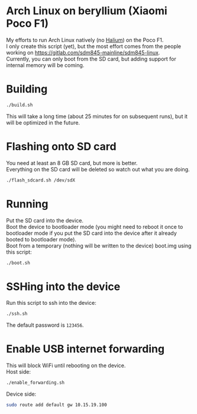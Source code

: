 # Arch Linux on beryllium (Xiaomi Poco F1)

My efforts to run Arch Linux natively (no [Halium](https://halium.org)) on the Poco F1.  
I only create this script (yet), but the most effort comes from the people working
on https://gitlab.com/sdm845-mainline/sdm845-linux.  
Currently, you can only boot from the SD card, but adding support for internal memory will be coming.

# Building

```bash
./build.sh
```

This will take a long time (about 25 minutes for on subsequent runs), but it will be optimized in the future.

# Flashing onto SD card

You need at least an 8 GB SD card, but more is better.  
Everything on the SD card will be deleted so watch out what you are doing.

```bash
./flash_sdcard.sh /dev/sdX
```

# Running

Put the SD card into the device.  
Boot the device to bootloader mode (you might need to reboot it once to bootloader mode if you put the SD card into the
device after it already booted to bootloader mode).  
Boot from a temporary (nothing will be written to the device) boot.img using this script:

```bash
./boot.sh
```

# SSHing into the device

Run this script to ssh into the device:

```bash
./ssh.sh
```

The default password is `123456`.

# Enable USB internet forwarding

This will block WiFi until rebooting on the device.  
Host side:

```bash
./enable_forwarding.sh
```

Device side:

```bash
sudo route add default gw 10.15.19.100
```